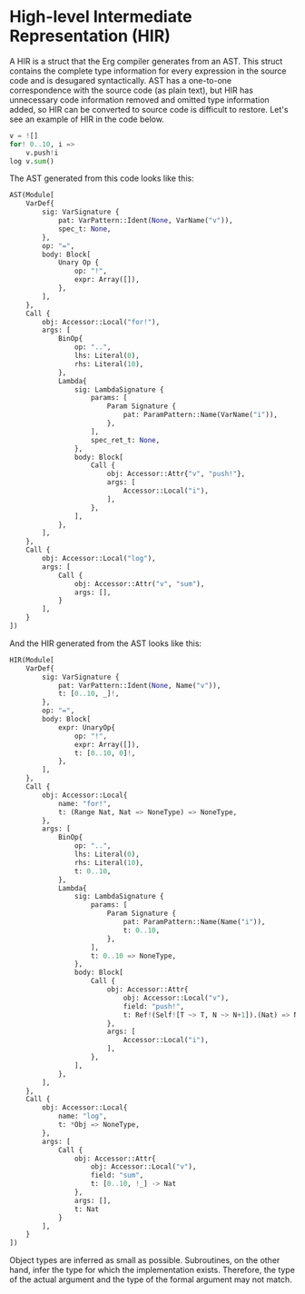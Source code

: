 # High-level Intermediate Representation (HIR)

A HIR is a struct that the Erg compiler generates from an AST.
This struct contains the complete type information for every expression in the source code and is desugared syntactically.
AST has a one-to-one correspondence with the source code (as plain text), but HIR has unnecessary code information removed and omitted type information added, so HIR can be converted to source code is difficult to restore.
Let's see an example of HIR in the code below.

```python
v = ![]
for! 0..10, i =>
    v.push!i
log v.sum()
```

The AST generated from this code looks like this:

```python
AST(Module[
    VarDef{
        sig: VarSignature {
            pat: VarPattern::Ident(None, VarName("v")),
            spec_t: None,
        },
        op: "=",
        body: Block[
            Unary Op {
                op: "!",
                expr: Array([]),
            },
        ],
    },
    Call {
        obj: Accessor::Local("for!"),
        args: [
            BinOp{
                op: "..",
                lhs: Literal(0),
                rhs: Literal(10),
            },
            Lambda{
                sig: LambdaSignature {
                    params: [
                        Param Signature {
                            pat: ParamPattern::Name(VarName("i")),
                        },
                    ],
                    spec_ret_t: None,
                },
                body: Block[
                    Call {
                        obj: Accessor::Attr{"v", "push!"},
                        args: [
                            Accessor::Local("i"),
                        ],
                    },
                ],
            },
        ],
    },
    Call {
        obj: Accessor::Local("log"),
        args: [
            Call {
                obj: Accessor::Attr("v", "sum"),
                args: [],
            }
        ],
    }
])
```

And the HIR generated from the AST looks like this:

```python
HIR(Module[
    VarDef{
        sig: VarSignature {
            pat: VarPattern::Ident(None, Name("v")),
            t: [0..10, _]!,
        },
        op: "=",
        body: Block[
            expr: UnaryOp{
                op: "!",
                expr: Array([]),
                t: [0..10, 0]!,
            },
        ],
    },
    Call {
        obj: Accessor::Local{
            name: "for!",
            t: (Range Nat, Nat => NoneType) => NoneType,
        },
        args: [
            BinOp{
                op: "..",
                lhs: Literal(0),
                rhs: Literal(10),
                t: 0..10,
            },
            Lambda{
                sig: LambdaSignature {
                    params: [
                        Param Signature {
                            pat: ParamPattern::Name(Name("i")),
                            t: 0..10,
                        },
                    ],
                    t: 0..10 => NoneType,
                },
                body: Block[
                    Call {
                        obj: Accessor::Attr{
                            obj: Accessor::Local("v"),
                            field: "push!",
                            t: Ref!(Self![T ~> T, N ~> N+1]).(Nat) => NoneType,
                        },
                        args: [
                            Accessor::Local("i"),
                        ],
                    },
                ],
            },
        ],
    },
    Call {
        obj: Accessor::Local{
            name: "log",
            t: *Obj => NoneType,
        },
        args: [
            Call {
                obj: Accessor::Attr{
                    obj: Accessor::Local("v"),
                    field: "sum",
                    t: [0..10, !_] -> Nat
                },
                args: [],
                t: Nat
            }
        ],
    }
])
```

Object types are inferred as small as possible. Subroutines, on the other hand, infer the type for which the implementation exists.
Therefore, the type of the actual argument and the type of the formal argument may not match.
